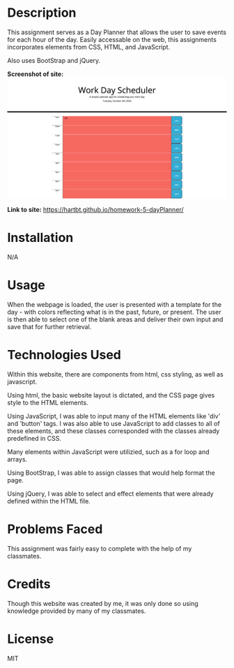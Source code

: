# **Description**

This assignment serves as a Day Planner that allows the user to save events for each hour of the day. Easily accessable on the web, this assignments incorporates elements from CSS, HTML, and JavaScript. 

Also uses BootStrap and jQuery.

<strong>Screenshot of site:</strong> <img src="Assets/screencapture-hartbt-github-io-homework-5-dayPlanner-2020-10-06-10_57_20.png">

<strong>Link to site:</strong> https://hartbt.github.io/homework-5-dayPlanner/

# **Installation**

N/A

# **Usage**

When the webpage is loaded, the user is presented with a template for the day - with colors reflecting what is in the past, future, or present. The user is then able to select one of the blank areas and deliver their own input and save that for further retrieval. 

# **Technologies Used**

Within this website, there are components from html, css styling, as well as javascript. 

Using html, the basic website layout is dictated, and the CSS page gives style to the HTML elements. 

Using JavaScript, I was able to input many of the HTML elements like 'div' and 'button' tags. I was also able to use JavaScript to add classes to all of these elements, and these classes corresponded with the classes already predefined in CSS. 

Many elements within JavaScript were utilizied, such as a for loop and arrays.

Using BootStrap, I was able to assign classes that would help format the page.

Using jQuery, I was able to select and effect elements that were already defined within the HTML file.



# **Problems Faced**

This assignment was fairly easy to complete with the help of my classmates. 

# **Credits**

Though this website was created by me, it was only done so using knowledge provided by many of my classmates. 

# **License**

MIT